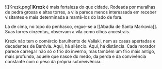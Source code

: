![[Krezk.png]]**Krezk** é mais fortaleza do que cidade. Rodeada por muralhas de pedra grossa e altas torres, a vila parece menos interessada em receber visitantes e mais determinada a mantê-los do lado de fora.

Lá de cima, no topo do penhasco, ergue-se a [[Abadia de Santa Markovia]]. Suas torres cinzentas, observam a vila como olhos ancestrais.

Krezk não tem o comércio barulhento de Vallaki, nem as casas apertadas e decadentes de Baróvia. Aqui, há silêncio. Aqui, há distância. Cada morador parece carregar não só o frio do inverno, mas também um frio mais antigo, mais profundo, aquele que nasce do medo, da perda e da convivência constante com o peso da própria sobrevivência.